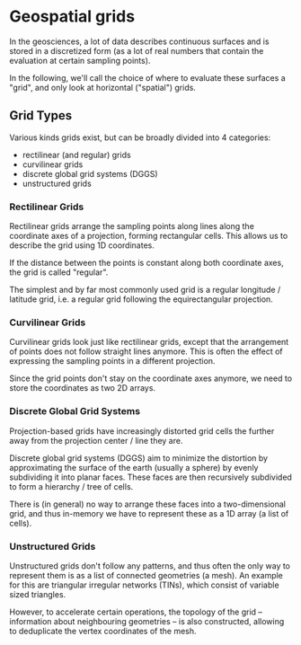 # Geospatial grids

In the geosciences, a lot of data describes continuous surfaces and is stored in a discretized form (as a lot of real numbers that contain the evaluation at certain sampling points).

In the following, we'll call the choice of where to evaluate these surfaces a "grid", and only look at horizontal ("spatial") grids.

## Grid Types

Various kinds grids exist, but can be broadly divided into 4 categories:

- rectilinear (and regular) grids
- curvilinear grids
- discrete global grid systems (DGGS)
- unstructured grids

### Rectilinear Grids

Rectilinear grids arrange the sampling points along lines along the coordinate axes of a projection, forming rectangular cells. This allows us to describe the grid using 1D coordinates.

If the distance between the points is constant along both coordinate axes, the grid is called "regular".

The simplest and by far most commonly used grid is a regular longitude / latitude grid, i.e. a regular grid following the equirectangular projection.

<!-- Add a graphic describing the grid -->

### Curvilinear Grids

Curvilinear grids look just like rectilinear grids, except that the arrangement of points does not follow straight lines anymore. This is often the effect of expressing the sampling points in a different projection.

Since the grid points don't stay on the coordinate axes anymore, we need to store the coordinates as two 2D arrays.

<!-- Add a graphic describing the grid -->

### Discrete Global Grid Systems

Projection-based grids have increasingly distorted grid cells the further away from the projection center / line they are.

Discrete global grid systems (DGGS) aim to minimize the distortion by approximating the surface of the earth (usually a sphere) by evenly subdividing it into planar faces. These faces are then recursively subdivided to form a hierarchy / tree of cells.

There is (in general) no way to arrange these faces into a two-dimensional grid, and thus in-memory we have to represent these as a 1D array (a list of cells).

### Unstructured Grids

Unstructured grids don't follow any patterns, and thus often the only way to represent them is as a list of connected geometries (a mesh). An example for this are triangular irregular networks (TINs), which consist of variable sized triangles.

However, to accelerate certain operations, the topology of the grid – information about neighbouring geometries – is also constructed, allowing to deduplicate the vertex coordinates of the mesh.
